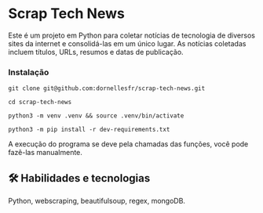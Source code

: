 # Scrap Tech News

Este é um projeto em Python para coletar notícias de tecnologia de diversos sites da internet e consolidá-las em um único lugar. As notícias coletadas incluem títulos, URLs, resumos e datas de publicação.

### Instalação
```
git clone git@github.com:dornellesfr/scrap-tech-news.git

cd scrap-tech-news

python3 -m venv .venv && source .venv/bin/activate

python3 -m pip install -r dev-requirements.txt
```
A execução do programa se deve pela chamadas das funções, você pode fazê-las manualmente.

## 🛠 Habilidades e tecnologias
Python, webscraping, beautifulsoup, regex, mongoDB.
